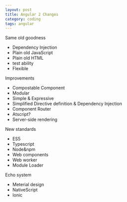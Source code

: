 ```yaml
---
layout: post
title: Angular 2 Changes
category: coding
tags: angular
---
```


Same old goodness

* Dependency Injection
* Plain old JavaScript
* Plain old HTML
* test ability 
* Flexible 

Improvements

* Compostable Component
* Modular
* Simple & Expressive
* Simplified Directive definition & Dependency Injection
* Component Router
* Atscript?
* Server-side rendering

New standards

* ES5
* Typescript
* Node&npm
* Web components
* Web worker
* Module Loader

Echo system

* Meterial design
* NativeScript
* Ionic
